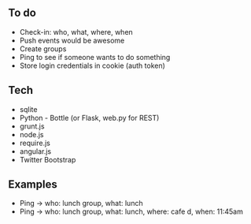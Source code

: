 ## To do
- Check-in: who, what, where, when
- Push events would be awesome
- Create groups
- Ping to see if someone wants to do something
- Store login credentials in cookie (auth token)

## Tech
- sqlite
- Python - Bottle (or Flask, web.py for REST)
- grunt.js
- node.js
- require.js
- angular.js
- Twitter Bootstrap

## Examples
- Ping -> who: lunch group, what: lunch
- Ping -> who: lunch group, what: lunch, where: cafe d, when: 11:45am